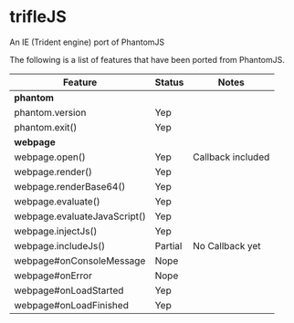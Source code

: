 trifleJS
========

An IE (Trident engine) port of PhantomJS


The following is a list of features that have been ported from PhantomJS.

|Feature                      | Status   | Notes                        |
|-----------------------------|----------|------------------------------|
|**phantom**                  |
|phantom.version              | Yep      |                              |
|phantom.exit()               | Yep      |                              |
|**webpage**                  |
|webpage.open()               | Yep      | Callback included            |
|webpage.render()             | Yep      |                              |
|webpage.renderBase64()       | Yep      |                              |
|webpage.evaluate()           | Yep      |                              |
|webpage.evaluateJavaScript() | Yep      |                              |
|webpage.injectJs()           | Yep      |                              |
|webpage.includeJs()          | Partial  | No Callback yet              |
|webpage#onConsoleMessage     | Nope     |                              |
|webpage#onError              | Nope     |                              |
|webpage#onLoadStarted        | Yep      |                              |
|webpage#onLoadFinished       | Yep      |                              |
